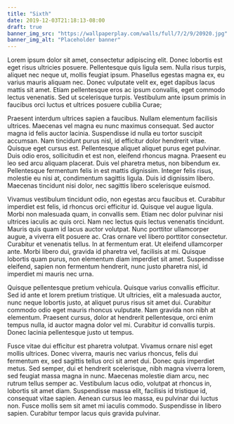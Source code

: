 ```yaml
---
title: "Sixth"
date: 2019-12-03T21:18:13-08:00
draft: true
banner_img_src: "https://wallpaperplay.com/walls/full/7/2/9/20920.jpg"
banner_img_alt: "Placeholder banner"
---
```


Lorem ipsum dolor sit amet, consectetur adipiscing elit. Donec lobortis est eget risus ultricies posuere. Pellentesque quis ligula sem. Nulla risus turpis, aliquet nec neque ut, mollis feugiat ipsum. Phasellus egestas magna ex, eu varius mauris aliquam nec. Donec vulputate velit ex, eget dapibus lacus mattis sit amet. Etiam pellentesque eros ac ipsum convallis, eget commodo lectus venenatis. Sed ut scelerisque turpis. Vestibulum ante ipsum primis in faucibus orci luctus et ultrices posuere cubilia Curae;

Praesent interdum ultrices sapien a faucibus. Nullam elementum facilisis ultrices. Maecenas vel magna eu nunc maximus consequat. Sed auctor magna id felis auctor lacinia. Suspendisse id nulla eu tortor suscipit accumsan. Nam tincidunt purus nisl, id efficitur dolor hendrerit vitae. Quisque eget cursus est. Pellentesque aliquet aliquet purus eget pulvinar. Duis odio eros, sollicitudin et est non, eleifend rhoncus magna. Praesent eu leo sed arcu aliquam placerat. Duis vel pharetra metus, non bibendum ex. Pellentesque fermentum felis in est mattis dignissim. Integer felis risus, molestie eu nisi at, condimentum sagittis ligula. Duis id dignissim libero. Maecenas tincidunt nisi dolor, nec sagittis libero scelerisque euismod.

Vivamus vestibulum tincidunt odio, non egestas arcu faucibus et. Curabitur imperdiet est felis, id rhoncus orci efficitur id. Quisque vel augue ligula. Morbi non malesuada quam, in convallis sem. Etiam nec dolor pulvinar nisi ultrices iaculis ac quis orci. Nam nec lectus quis lectus venenatis tincidunt. Mauris quis quam id lacus auctor volutpat. Nunc porttitor ullamcorper augue, a viverra elit posuere ac. Cras ornare vel libero porttitor consectetur. Curabitur et venenatis tellus. In at fermentum erat. Ut eleifend ullamcorper ante. Morbi libero dui, gravida id pharetra vel, facilisis at mi. Quisque lobortis quam purus, non elementum diam imperdiet sit amet. Suspendisse eleifend, sapien non fermentum hendrerit, nunc justo pharetra nisl, id imperdiet mi mauris nec urna.

Quisque pellentesque pretium vehicula. Quisque varius convallis efficitur. Sed id ante et lorem pretium tristique. Ut ultricies, elit a malesuada auctor, nunc neque lobortis justo, at aliquet purus risus sit amet dui. Curabitur commodo odio eget mauris rhoncus vulputate. Nam gravida non nibh at elementum. Praesent cursus, dolor at hendrerit pellentesque, orci enim tempus nulla, id auctor magna dolor vel mi. Curabitur id convallis turpis. Donec lacinia pellentesque justo ut tempus.

Fusce vitae dui efficitur est pharetra volutpat. Vivamus ornare nisl eget mollis ultrices. Donec viverra, mauris nec varius rhoncus, felis dui fermentum ex, sed sagittis tellus orci sit amet dui. Donec quis imperdiet metus. Sed semper, dui et hendrerit scelerisque, nibh magna viverra lorem, sed feugiat massa magna in nunc. Maecenas molestie diam arcu, nec rutrum tellus semper ac. Vestibulum lacus odio, volutpat at rhoncus in, lobortis sit amet diam. Suspendisse massa elit, facilisis id tristique id, consequat vitae sapien. Aenean cursus leo massa, eu pulvinar dui luctus non. Fusce mollis sem sit amet mi iaculis commodo. Suspendisse in libero sapien. Curabitur tempor lacus quis gravida pulvinar.
